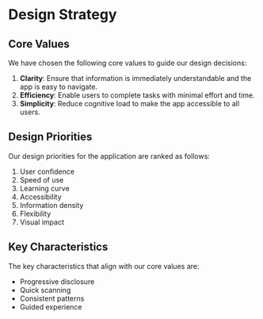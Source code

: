 # Design Strategy

## Core Values

We have chosen the following core values to guide our design decisions:

1. **Clarity**: Ensure that information is immediately understandable and the app is easy to navigate.
2. **Efficiency**: Enable users to complete tasks with minimal effort and time.
3. **Simplicity**: Reduce cognitive load to make the app accessible to all users.

## Design Priorities

Our design priorities for the application are ranked as follows:

1. User confidence
2. Speed of use
3. Learning curve
4. Accessibility
5. Information density
6. Flexibility
7. Visual impact

## Key Characteristics

The key characteristics that align with our core values are:

- Progressive disclosure
- Quick scanning
- Consistent patterns
- Guided experience